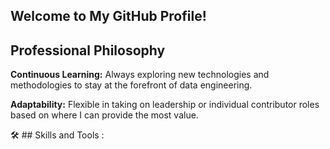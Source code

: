 ## Welcome to My GitHub Profile!

## Professional Philosophy

**Continuous Learning:** Always exploring new technologies and methodologies to stay at the forefront of data engineering.

**Adaptability:** Flexible in taking on leadership or individual contributor roles based on where I can provide the most value.

🛠️ ## Skills and Tools :

<!--
**test2125/test2125** is a ✨ _special_ ✨ repository because its `README.md` (this file) appears on your GitHub profile.

Here are some ideas to get you started:

- 🔭 I’m currently working on ...
- 🌱 I’m currently learning ...
- 👯 I’m looking to collaborate on ...
- 🤔 I’m looking for help with ...
- 💬 Ask me about ...
- 📫 How to reach me: ...
- 😄 Pronouns: ...
- ⚡ Fun fact: ...
-->
